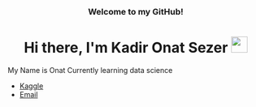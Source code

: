 <!-- HEADER -->
<h3 align="center">
<br>Welcome to my GitHub!
</h3>
 
<h1 align="center">Hi there, I'm Kadir Onat Sezer </a> <img src="https://user-images.githubusercontent.com/64318469/176737130-33ef105d-385a-43e4-a68e-33ac3f19ab12.gif" height="32" /></h1>
 
  
My Name is Onat Currently learning data science
 
- [Kaggle](https://www.kaggle.com/onatsezer)
- [Email](mailto:sezeronat418@gmail.com)
